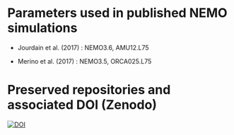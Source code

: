 # Parameters used in published NEMO simulations

* Jourdain et al. (2017) : NEMO3.6, AMU12.L75

* Merino et al. (2017) : NEMO3.5, ORCA025.L75

# Preserved repositories and associated DOI (Zenodo)

[![DOI](https://zenodo.org/badge/111217517.svg)](https://zenodo.org/badge/latestdoi/111217517) 
